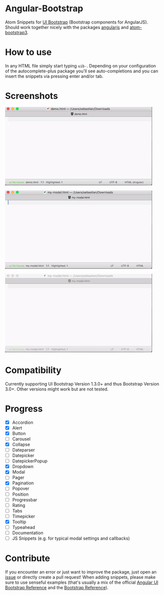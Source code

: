 # Angular-Bootstrap
Atom Snippets for [UI Bootstrap](https://angular-ui.github.io/bootstrap) (Bootstrap components for AngularJS). Should work together nicely with the packages [angularjs](https://atom.io/packages/angularjs) and [atom-bootstrap3](https://atom.io/packages/atom-bootstrap3).

# How to use

In any HTML file simply start typing `uib-`. Depending on your configuration of the autocomplete-plus package you'll see auto-completions and you can insert the snippets via pressing enter and/or tab.

# Screenshots

![uib-btn snippets in action](https://raw.githubusercontent.com/herrherrmann/angular-bootstrap/master/screenshots/uib-btn-demo.gif)

![uib-accordion snippets in action](https://raw.githubusercontent.com/herrherrmann/angular-bootstrap/master/screenshots/uib-accordion-demo.gif)

![uib-modal snippets in action](https://raw.githubusercontent.com/herrherrmann/angular-bootstrap/master/screenshots/uib-modal-demo.gif)

# Compatibility

Currently supporting UI Bootstrap Version 1.3.0+ and thus Bootstrap Version 3.0+. Other versions might work but are not tested.

# Progress
- [x] Accordion
- [x] Alert
- [x] Button
- [ ] Carousel
- [x] Collapse
- [ ] Dateparser
- [ ] Datepicker
- [ ] DatepickerPopup
- [x] Dropdown
- [x] Modal
- [ ] Pager
- [x] Pagination
- [ ] Popover
- [ ] Position
- [ ] Progressbar
- [ ] Rating
- [ ] Tabs
- [ ] Timepicker
- [x] Tooltip
- [ ] Typeahead
- [ ] Documentation
- [ ] JS Snippets (e.g. for typical modal settings and callbacks)

# Contribute

If you encounter an error or just want to improve the package, just open an [issue](https://github.com/herrherrmann/angular-bootstrap/issues) or directly create a pull request! When adding snippets, please make sure to use senseful examples (that's usually a mix of the official [Angular UI Bootstrap Reference](https://angular-ui.github.io/bootstrap) and the [Bootstrap Reference](http://getbootstrap.com/)).
